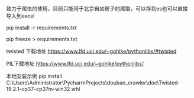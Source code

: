 致力于爬虫的使用，目前只能用于北京自如房子的爬取，可以存到es也可以直接导入到excel



pip install -r requirements.txt

pip freeze > requirements.txt


twisted 下载地址
https://www.lfd.uci.edu/~gohlke/pythonlibs/#twisted

PIL下载地址
https://www.lfd.uci.edu/~gohlke/pythonlibs/


本地安装示例
pip install C:\Users\Administrator\PycharmProjects\douban_crawler\doc\Twisted-19.2.1-cp37-cp37m-win32.whl


